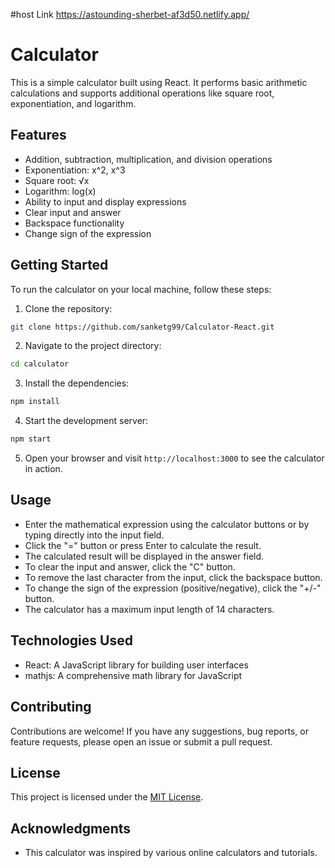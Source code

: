 #host Link https://astounding-sherbet-af3d50.netlify.app/

# Calculator

This is a simple calculator built using React. It performs basic arithmetic calculations and supports additional operations like square root, exponentiation, and logarithm.

## Features

- Addition, subtraction, multiplication, and division operations
- Exponentiation: x^2, x^3
- Square root: √x
- Logarithm: log(x)
- Ability to input and display expressions
- Clear input and answer
- Backspace functionality
- Change sign of the expression

## Getting Started

To run the calculator on your local machine, follow these steps:

1. Clone the repository:

```bash
git clone https://github.com/sanketg99/Calculator-React.git
```

2. Navigate to the project directory:

```bash
cd calculator
```

3. Install the dependencies:

```bash
npm install
```

4. Start the development server:

```bash
npm start
```

5. Open your browser and visit `http://localhost:3000` to see the calculator in action.

## Usage

- Enter the mathematical expression using the calculator buttons or by typing directly into the input field.
- Click the "=" button or press Enter to calculate the result.
- The calculated result will be displayed in the answer field.
- To clear the input and answer, click the "C" button.
- To remove the last character from the input, click the backspace button.
- To change the sign of the expression (positive/negative), click the "+/-" button.
- The calculator has a maximum input length of 14 characters.

## Technologies Used

- React: A JavaScript library for building user interfaces
- mathjs: A comprehensive math library for JavaScript

## Contributing

Contributions are welcome! If you have any suggestions, bug reports, or feature requests, please open an issue or submit a pull request.

## License

This project is licensed under the [MIT License](LICENSE).

## Acknowledgments

- This calculator was inspired by various online calculators and tutorials.

